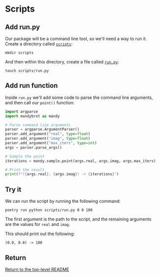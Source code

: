 # Scripts

## Add run.py

Our package will be a command line tool, so we'll need a way to run it.
Create a directory called [`scripts`](./scripts):

```shell
mkdir scripts
```

And then within this directory, create a file called [`run.py`](./scripts/run.py):

```shell
touch scripts/run.py
```

## Add run function

Inside `run.py` we'll add some code to parse the command line arguments, and then call our `point()` function:

```python
import argparse
import mandybrot as mandy

# Parse command line arguments
parser = argparse.ArgumentParser()
parser.add_argument("real", type=float)
parser.add_argument("imag", type=float)
parser.add_argument("max_iters", type=int)
args = parser.parse_args()

# Sample the point
iterations = mandy.sample.point(args.real, args.imag, args.max_iters)

# Print the result
print(f"({args.real}, {args.imag}) -> {iterations}")
```

## Try it

We can run the script by running the following command:

```shell
poetry run python scripts/run.py 0 0 100
```

The first argument is the path to the script, and the remaining arguments are the values for `real` and `imag`.

This should print out the following:

```shell
(0.0, 0.0) -> 100
```

## Return

[Return to the top-level README](./../../README.md)

